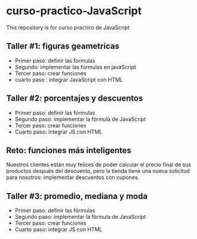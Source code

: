 # curso-practico-JavaScript
This repository is for curso practico de JavaScript

## Taller #1: figuras geametricas

- Primer paso: definir las formulas
- Segundo: implementar las formulas en javaScript
- Tercer paso: crear funciones
- cuarto paso : integrar JavaScript con HTML

## Taller #2: porcentajes y descuentos

- Primer paso: definir las fórmulas
- Segundo paso: implementar la fórmula de JavaScript
- Tercer paso: crear funciones
- Cuarto paso: integrar JS con HTML

## Reto: funciones más inteligentes
Nuestros clientes están muy felices de poder calcular el precio final de sus productos después del descuento, pero la tienda tiene una nueva solicitud para nosotros: implementar descuentos con cupones.

## Taller #3: promedio, mediana y moda

- Primer paso: definir las fórmulas
- Segundo paso: implementar la fórmula de JavaScript
- Tercer paso: crear funciones
- Cuarto paso: integrar JS con HTML